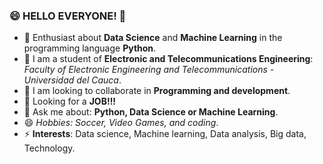 ### 😄 HELLO EVERYONE! 👋

- 🔭 Enthusiast about **Data Science** and **Machine Learning** in the programming language **Python**.
- 🌱 I am a student of **Electronic and Telecommunications Engineering**: *Faculty of Electronic Engineering and Telecommunications - Universidad del Cauca*.
- 👯 I am looking to collaborate in **Programming and development**.
- 🔎 Looking for a **JOB!!!**
- 💬 Ask me about: **Python, Data Science or Machine Learning**.
- 😄 *Hobbies: Soccer, Video Games, and coding*.
- ⚡ **Interests**: Data science, Machine learning, Data analysis, Big data, Technology. 

